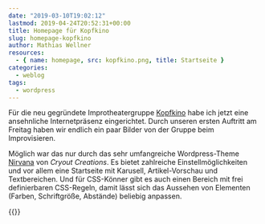 ```yaml
---
date: "2019-03-10T19:02:12"
lastmod: 2019-04-24T20:52:31+00:00
title: Homepage für Kopfkino
slug: homepage-kopfkino
author: Mathias Wellner
resources:
  - { name: homepage, src: kopfkino.png, title: Startseite }
categories:
  - weblog
tags:
  - wordpress
---
```

Für die neu gegründete Improtheatergruppe [Kopfkino](https://kopfkino-darmstadt.de/) habe ich jetzt eine ansehnliche Internetpräsenz eingerichtet. Durch unseren ersten Auftritt am Freitag haben wir endlich ein paar Bilder von der Gruppe beim Improvisieren. 
<!--more-->

Möglich war das nur durch das sehr umfangreiche Wordpress-Theme [Nirvana](https://www.cryoutcreations.eu/wordpress-themes/nirvana) von _Cryout Creations_. Es bietet zahlreiche Einstellmöglichkeiten und vor allem eine Startseite mit Karusell, Artikel-Vorschau und Textbereichen. Und für CSS-Könner gibt es auch einen Bereich mit frei definierbaren CSS-Regeln, damit lässt sich das Aussehen von Elementen (Farben, Schriftgröße, Abstände) beliebig anpassen.

{{<responsive-image name="homepage">}}

